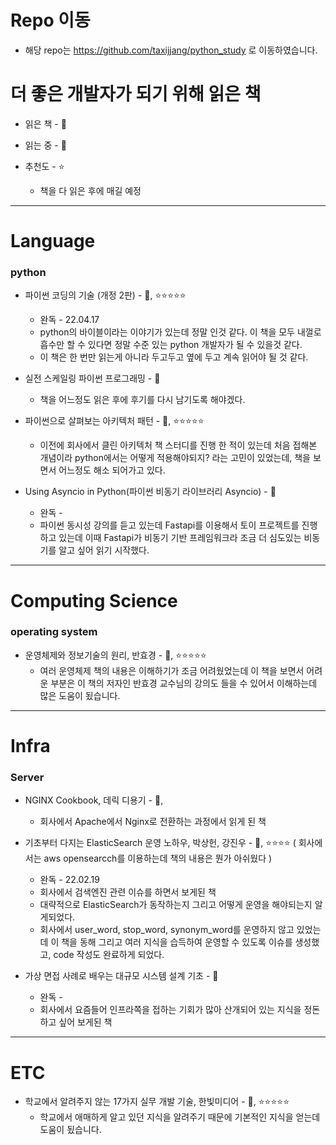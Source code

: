 # Repo 이동
- 해당 repo는 https://github.com/taxijjang/python_study 로 이동하였습니다.

# 더 좋은 개발자가 되기 위해 읽은 책

* 읽은 책 - 📒

* 읽는 중 - 📖

* 추천도 - ⭐
  * 책을 다 읽은 후에 매길 예정
---

# Language
### python
* 파이썬 코딩의 기술 (개정 2판) - 📒, ⭐⭐⭐⭐⭐
  * 완독 - 22.04.17
  * python의 바이블이라는 이야기가 있는데 정말 인것 같다. 이 책을 모두 내껄로 흡수만 할 수 있다면 정말 수준 있는 python 개발자가 될 수 있을것 같다.
  * 이 책은 한 번만 읽는게 아니라 두고두고 옆에 두고 계속 읽어야 될 것 같다.

* 실전 스케일링 파이썬 프로그래밍 - 📖
  * 책을 어느정도 읽은 후에 후기를 다시 남기도록 해야겠다. 

* 파이썬으로 살펴보는 아키텍처 패턴 - 📒, ⭐⭐⭐⭐⭐
  * 이전에 회사에서 클린 아키텍처 책 스터디를 진행 한 적이 있는데 처음 접해본 개념이라 python에서는 어떻게 적용해야되지? 라는 고민이 있었는데, 책을 보면서 어느정도 해소 되어가고 있다.

* Using Asyncio in Python(파이썬 비동기 라이브러리 Asyncio) - 📖
  * 완독 - 
  * 파이썬 동시성 강의를 듣고 있는데 Fastapi를 이용해서 토이 프로젝트를 진행하고 있는데 이때 Fastapi가 비동기 기반 프레임워크라 조금 더 심도있는 비동기를 알고 싶어 읽기 시작했다.
---

# Computing Science
### operating system
* 운영체제와 정보기술의 원리, 반효경 - 📒, ⭐⭐⭐⭐⭐
  * 여러 운영체제 책의 내용은 이해하기가 조금 어려웠었는데 이 책을 보면서 어려운 부분은 이 책의 저자인 반효경 교수님의 강의도 들을 수 있어서 이해하는데 많은 도움이 됬습니다.
---

# Infra
### Server
* NGINX Cookbook, 데릭 디용기 - 📖,
  * 회사에서 Apache에서 Nginx로 전환하는 과정에서 읽게 된 책

* 기초부터 다지는 ElasticSearch 운영 노하우, 박상헌, 강진우 - 📒, ⭐⭐⭐⭐ ( 회사에서는 aws opensearcch를 이용하는데 책의 내용은 뭔가 아쉬웠다 )
  * 완독 - 22.02.19
  * 회사에서 검색엔진 관련 이슈를 하면서 보게된 책 
  * 대략적으로 ElasticSearch가 동작하는지 그리고 어떻게 운영을 해야되는지 알게되었다.
  * 회사에서 user_word, stop_word, synonym_word를 운영하지 않고 있었는데 이 책을 동해 그리고 여러 지식을 습득하여 운영할 수 있도록 이슈를 생성했고, code 작성도 완료하게 되었다.

* 가상 면접 사례로 배우는 대규모 시스템 설계 기초 - 📖
  * 완독 - 
  * 회사에서 요즘들어 인프라쪽을 접하는 기회가 많아 산개되어 있는 지식을 정돈하고 싶어 보게된 책
---

# ETC
* 학교에서 알려주지 않는 17가지 실무 개발 기술, 한빛미디어 - 📒, ⭐⭐⭐⭐⭐
  * 학교에서 애매하게 알고 있던 지식을 알려주기 때문에 기본적인 지식을 얻는데 도움이 됬습니다.
